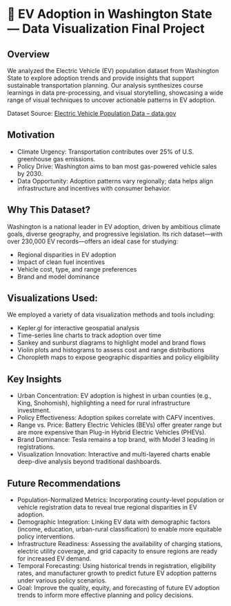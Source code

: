 # 🚗 EV Adoption in Washington State — Data Visualization Final Project 
## Overview
We analyzed the Electric Vehicle (EV) population dataset from Washington State to explore adoption trends and provide insights that support sustainable transportation planning. Our analysis synthesizes course learnings in data pre-processing, and visual storytelling, showcasing a wide range of visual techniques to uncover actionable patterns in EV adoption.

Dataset Source: [Electric Vehicle Population Data – data.gov](https://catalog.data.gov/dataset/electric-vehicle-population-data)

## Motivation
* Climate Urgency: Transportation contributes over 25% of U.S. greenhouse gas emissions.
* Policy Drive: Washington aims to ban most gas-powered vehicle sales by 2030.
* Data Opportunity: Adoption patterns vary regionally; data helps align infrastructure and incentives with consumer behavior.

## Why This Dataset?
Washington is a national leader in EV adoption, driven by ambitious climate goals, diverse geography, and progressive legislation. Its rich dataset—with over 230,000 EV records—offers an ideal case for studying:

* Regional disparities in EV adoption
* Impact of clean fuel incentives
* Vehicle cost, type, and range preferences
* Brand and model dominance

## Visualizations Used:
We employed a variety of data visualization methods and tools including:
* Kepler.gl for interactive geospatial analysis
* Time-series line charts to track adoption over time
* Sankey and sunburst diagrams to highlight model and brand flows
* Violin plots and histograms to assess cost and range distributions
*  Choropleth maps to expose geographic disparities and policy eligibility

## Key Insights
* Urban Concentration: EV adoption is highest in urban counties (e.g., King, Snohomish), highlighting a need for rural infrastructure investment.
* Policy Effectiveness: Adoption spikes correlate with CAFV incentives.
* Range vs. Price: Battery Electric Vehicles (BEVs) offer greater range but are more expensive than Plug-in Hybrid Electric Vehicles (PHEVs).
* Brand Dominance: Tesla remains a top brand, with Model 3 leading in registrations.
* Visualization Innovation: Interactive and multi-layered charts enable deep-dive analysis beyond traditional dashboards.

## Future Recommendations
* Population-Normalized Metrics: Incorporating county-level population or vehicle registration data to reveal true regional disparities in EV adoption.
* Demographic Integration: Linking EV data with demographic factors (income, education, urban-rural classification) to enable more equitable policy interventions.
* Infrastructure Readiness: Assessing the availability of charging stations, electric utility coverage, and grid capacity to ensure regions are ready for increased EV demand.
* Temporal Forecasting: Using historical trends in registration, eligibility rates, and manufacturer growth to predict future EV adoption patterns under various policy scenarios.
* Goal: Improve the quality, equity, and forecasting of future EV adoption trends to inform more effective planning and policy decisions.


